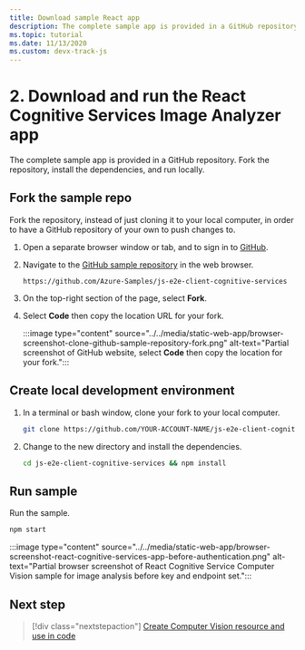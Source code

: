```yaml
---
title: Download sample React app
description: The complete sample app is provided in a GitHub repository. Fork the repository, install the dependencies, and run locally.
ms.topic: tutorial
ms.date: 11/13/2020
ms.custom: devx-track-js
---
```


# 2. Download and run the React Cognitive Services Image Analyzer app

The complete sample app is provided in a GitHub repository. Fork the repository, install the dependencies, and run locally.

## Fork the sample repo

Fork the repository, instead of just cloning it to your local computer, in order to have a GitHub repository of your own to push changes to. 

1. Open a separate browser window or tab, and to sign in to <a href="https://github.com/login" target="_blank">GitHub</a>. 
1. Navigate to the <a href="https://github.com/Azure-Samples/js-e2e-client-cognitive-services" target="_blank">GitHub sample repository</a> in the web browser. 

    ```http
    https://github.com/Azure-Samples/js-e2e-client-cognitive-services
    ```

1. On the top-right section of the page, select **Fork**. 
1. Select **Code** then copy the location URL for your fork. 

    :::image type="content" source="../../media/static-web-app/browser-screenshot-clone-github-sample-repository-fork.png" alt-text="Partial screenshot of GitHub website, select **Code** then copy the location for your fork.":::    

## Create local development environment

1. In a terminal or bash window, clone your fork to your local computer. 

    ```bash
    git clone https://github.com/YOUR-ACCOUNT-NAME/js-e2e-client-cognitive-services
    ```

1. Change to the new directory and install the dependencies. 

    ```bash
    cd js-e2e-client-cognitive-services && npm install
    ```

## Run sample

Run the sample.

```bash
npm start
```

:::image type="content" source="../../media/static-web-app/browser-screenshot-react-cognitive-services-app-before-authentication.png" alt-text="Partial browser screenshot of React Cognitive Service Computer Vision sample for image analysis before key and endpoint set.":::    

    
## Next step

> [!div class="nextstepaction"]
> [Create Computer Vision resource and use in code](create-computer-vision-resource-use-in-code.md) 